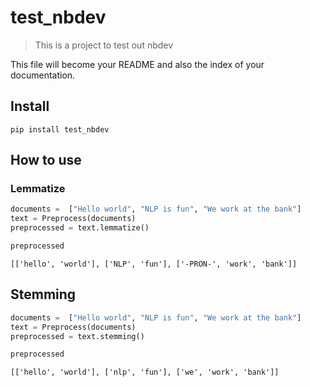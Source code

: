 # test_nbdev
> This is a project to test out nbdev


This file will become your README and also the index of your documentation.

## Install

`pip install test_nbdev`

## How to use

### Lemmatize

```python
documents =  ["Hello world", "NLP is fun", "We work at the bank"]
text = Preprocess(documents)
preprocessed = text.lemmatize()
```

```python
preprocessed
```




    [['hello', 'world'], ['NLP', 'fun'], ['-PRON-', 'work', 'bank']]



## Stemming

```python
documents =  ["Hello world", "NLP is fun", "We work at the bank"]
text = Preprocess(documents)
preprocessed = text.stemming()
```

```python
preprocessed
```




    [['hello', 'world'], ['nlp', 'fun'], ['we', 'work', 'bank']]


